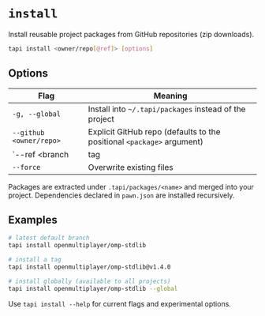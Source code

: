 # `install`

Install reusable project packages from GitHub repositories (zip downloads).

```bash
tapi install <owner/repo[@ref]> [options]
```

## Options

| Flag | Meaning |
|------|---------|
| `-g, --global` | Install into `~/.tapi/packages` instead of the project |
| `--github <owner/repo>` | Explicit GitHub repo (defaults to the positional `<package>` argument) |
| `--ref <branch|tag|sha>` | Install a specific Git ref |
| `--force` | Overwrite existing files |

Packages are extracted under `.tapi/packages/<name>` and merged into your project. Dependencies declared in `pawn.json` are installed recursively.

## Examples

```bash
# latest default branch
tapi install openmultiplayer/omp-stdlib

# install a tag
tapi install openmultiplayer/omp-stdlib@v1.4.0

# install globally (available to all projects)
tapi install openmultiplayer/omp-stdlib --global
```

Use `tapi install --help` for current flags and experimental options.
